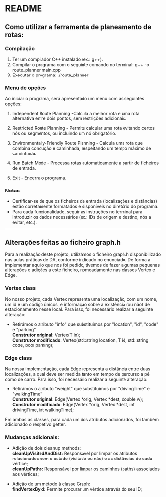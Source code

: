 # README

## Como utilizar a ferramenta de planeamento de rotas:
### Compilação
1. Ter um compilador C++ instalado (ex.: g++).
2. Compilar o programa com o seguinte comando no terminal: g++ -o route_planner main.cpp
3. Executar o programa: ./route_planner

### Menu de opções
Ao iniciar o programa, será apresentado um menu com as seguintes opções:
1. Independent Route Planning -Calcula a melhor rota e uma rota alternativa entre dois pontos, sem restrições adicionais.

2. Restricted Route Planning - Permite calcular uma rota evitando certos nós ou segmentos, ou incluindo um nó obrigatório.

3. Environmentally-Friendly Route Planning - Calcula uma rota que combina condução e caminhada, respeitando um tempo máximo de caminhada.

4. Run Batch Mode - Processa rotas automaticamente a partir de ficheiros de entrada.

5. Exit - Encerra o programa.

### Notas
- Certificar-se de que os ficheiros de entrada (localizações e distâncias) estão corretamente formatados e disponíveis no diretório do programa.
- Para cada funcionalidade, seguir as instruções no terminal para introduzir os dados necessários (ex.: IDs de origem e destino, nós a evitar, etc.).  

---

## Alterações feitas ao ficheiro graph.h
Para a realização deste projeto, utilizámos o ficheiro graph.h disponibilizado nas aulas práticas de DA, conforme indicado no enunciado. De forma a implementar aquilo que nos foi pedido, tivemos de fazer algumas pequenas alterações e adições a este ficheiro, nomeadamente nas classes Vertex e Edge.  

### Vertex class
No nosso projeto, cada Vertex representa uma localização, com um nome, um id e um código únicos, e informação sobre a existência (ou não) de estacionamento nesse local. Para isso, foi necessário realizar a seguinte alteração:  
- Retirámos o atributo "info" que substituimos por "location", "id", "code" e "parking"  
    **Construtor original**: Vertex(T in);  
    **Construtor modificado**: Vertex(std::string location, T id, std::string code, bool parking);

### Edge class
Na nossa implementação, cada Edge representa a distância entre duas localizações, a qual deve ser medida tanto em tempo de percurso a pé como de carro. Para isso, foi necessário realizar a seguinte alteração:  
- Retirámos o atributo "weight" que substituimos por "drivingTime" e "walkingTime"  
    **Construtor original**: Edge(Vertex<T> *orig, Vertex<T> *dest, double w);  
    **Construtor modificado**: Edge(Vertex<T> *orig, Vertex<T> *dest, int drivingTime, int walkingTime);
  
Em ambas as classes, para cada um dos atributos adicionados, foi também adicionado o respetivo getter.


### Mudanças adicionais:
- Adição de dois cleanup methods:  
   **cleanUpVisitedAndDist:** Responsável por limpar os atributos relacionados com o estado (visitado ou não) e as distâncias de cada vértice;  
   **cleanUpPaths:** Responsável por limpar os caminhos (paths) associados aos vértices;  
  
- Adição de um método à classe Graph:  
   **findVertexById:** Permite procurar um vértice através do seu ID;  
